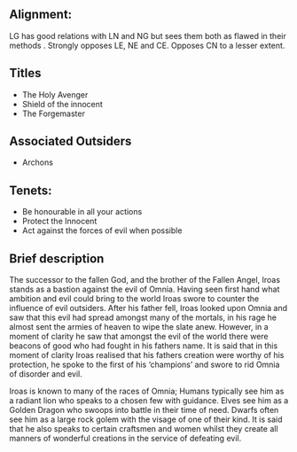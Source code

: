 ## Alignment:
LG has good relations with LN and NG but sees them both as flawed in their methods  . Strongly opposes LE, NE and CE. Opposes CN to a lesser extent.
## Titles
  - The Holy Avenger
  - Shield of the innocent 
  - The Forgemaster 
## Associated Outsiders
  - Archons 
## Tenets: 
  - Be honourable in all your actions
  - Protect the Innocent 
  - Act against the forces of evil when possible 

## Brief description 
The successor to the fallen God, and the brother of the Fallen Angel, Iroas stands as a bastion against the evil of Omnia. Having seen first hand what ambition and evil could bring to the world Iroas swore to counter the influence of evil outsiders. After his father fell, Iroas looked upon Omnia and saw that this evil had spread amongst many of the mortals, in his rage he almost sent the armies of heaven to wipe the slate anew. However, in a moment of clarity he saw that amongst the evil of the world there were beacons of good who had fought in his fathers name. It is said that in this moment of clarity Iroas realised that his fathers creation were worthy of his protection, he spoke to the first of his ‘champions’ and swore to rid Omnia of disorder and evil. 

Iroas is known to many of the races of Omnia; Humans typically see him as a radiant lion who speaks to a chosen few with guidance. Elves see him as a Golden Dragon who swoops into battle in their time of need. Dwarfs often see him as a large rock golem with the visage of one of their kind. It is said that he also speaks to certain craftsmen and women whilst they create all manners of wonderful creations in the service of defeating evil. 
